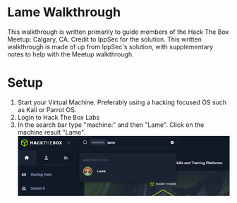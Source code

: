 # Lame Walkthrough
This walkthrough is written primarily to guide members of the Hack The Box Meetup: Calgary, CA. Credit to IppSec for the solution. This written walkthrough is made of up from IppSec's solution, with supplementary notes to help with the Meetup walkthrough.

# Setup
1. Start your Virtual Machine. Preferably using a hacking focused OS such as Kali or Parrot OS.
2. Login to Hack The Box Labs
3. In the search bar type "machine:" and then "Lame". Click on the machine result "Lame".
![Search Lame](images/search-lame.png)
